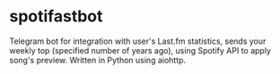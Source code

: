 # spotifastbot
Telegram bot for integration with user's Last.fm statistics, sends your weekly top (specified number of years ago), using Spotify API to apply song's preview. Written in Python using aiohttp.
